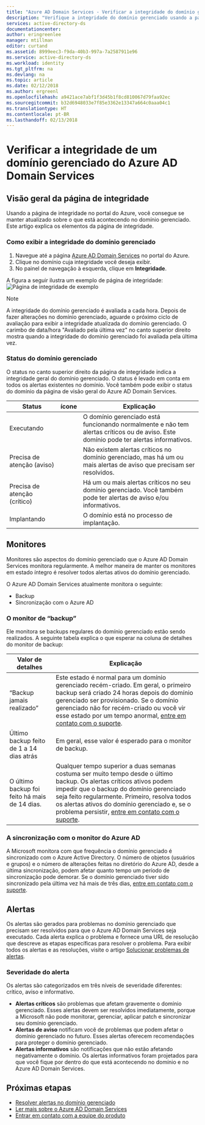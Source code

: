 ```yaml
---
title: "Azure AD Domain Services - Verificar a integridade do domínio gerenciado | Microsoft Docs"
description: "Verifique a integridade do domínio gerenciado usando a página de integridade no portal do Azure."
services: active-directory-ds
documentationcenter: 
author: eringreenlee
manager: mtillman
editor: curtand
ms.assetid: 8999eec3-f9da-40b3-997a-7a2587911e96
ms.service: active-directory-ds
ms.workload: identity
ms.tgt_pltfrm: na
ms.devlang: na
ms.topic: article
ms.date: 02/12/2018
ms.author: ergreenl
ms.openlocfilehash: a9421ace7abf1f3d45b1f8cd810067d79faa92ec
ms.sourcegitcommit: b32d6948033e7f85e3362e13347a664c0aaa04c1
ms.translationtype: HT
ms.contentlocale: pt-BR
ms.lasthandoff: 02/13/2018
---
```

# <a name="check-the-health-of-an-azure-ad-domain-services-managed-domain"></a>Verificar a integridade de um domínio gerenciado do Azure AD Domain Services

## <a name="overview-of-the-health-page"></a>Visão geral da página de integridade
Usando a página de integridade no portal do Azure, você consegue se manter atualizado sobre o que está acontecendo no domínio gerenciado. Este artigo explica os elementos da página de integridade.

### <a name="how-to-view-the-health-of-your-managed-domain"></a>Como exibir a integridade do domínio gerenciado
1. Navegue até a página [Azure AD Domain Services](https://portal.azure.com/#blade/HubsExtension/Resources/resourceType/Microsoft.AAD%2FdomainServices) no portal do Azure.
2. Clique no domínio cuja integridade você deseja exibir.
3. No painel de navegação à esquerda, clique em **Integridade**.

A figura a seguir ilustra um exemplo de página de integridade: ![Página de integridade de exemplo](.\media\active-directory-domain-services-alerts\health-page.png)

>[!NOTE]
> A integridade do domínio gerenciado é avaliada a cada hora. Depois de fazer alterações no domínio gerenciado, aguarde o próximo ciclo de avaliação para exibir a integridade atualizada do domínio gerenciado. O carimbo de data/hora "Avaliado pela última vez" no canto superior direito mostra quando a integridade do domínio gerenciado foi avaliada pela última vez.
>

### <a name="status-of-your-managed-domain"></a>Status do domínio gerenciado
O status no canto superior direito da página de integridade indica a integridade geral do domínio gerenciado. O status é levado em conta em todos os alertas existentes no domínio. Você também pode exibir o status do domínio da página de visão geral do Azure AD Domain Services.

| Status | ícone | Explicação |
| --- | :----: | --- |
| Executando | <img src= ".\media\active-directory-domain-services-alerts\running-icon.png" width = "15"> | O domínio gerenciado está funcionando normalmente e não tem alertas críticos ou de aviso. Este domínio pode ter alertas informativos. |
| Precisa de atenção (aviso) | <img src= ".\media\active-directory-domain-services-alerts\warning-icon.png" width = "15"> | Não existem alertas críticos no domínio gerenciado, mas há um ou mais alertas de aviso que precisam ser resolvidos. |
| Precisa de atenção (crítico) | <img src= ".\media\active-directory-domain-services-alerts\critical-icon.png" width = "15"> | Há um ou mais alertas críticos no seu domínio gerenciado. Você também pode ter alertas de aviso e/ou informativos. |
| Implantando | <img src= ".\media\active-directory-domain-services-alerts\deploying-icon.png" width = "15"> | O domínio está no processo de implantação. |

## <a name="monitors"></a>Monitores
Monitores são aspectos do domínio gerenciado que o Azure AD Domain Services monitora regularmente. A melhor maneira de manter os monitores em estado íntegro é resolver todos alertas ativos do domínio gerenciado.

O Azure AD Domain Services atualmente monitora o seguinte:
 - Backup
 - Sincronização com o Azure AD

### <a name="the-backup-monitor"></a>O monitor de “backup”
Ele monitora se backups regulares do domínio gerenciado estão sendo realizados. A seguinte tabela explica o que esperar na coluna de detalhes do monitor de backup:

| Valor de detalhes | Explicação |
| --- | --- |
|“Backup jamais realizado” | Este estado é normal para um domínio gerenciado recém-criado. Em geral, o primeiro backup será criado 24 horas depois do domínio gerenciado ser provisionado. Se o domínio gerenciado não for recém-criado ou você vir esse estado por um tempo anormal, [entre em contato com o suporte](active-directory-ds-contact-us.md). |
| Último backup feito de 1 a 14 dias atrás | Em geral, esse valor é esperado para o monitor de backup. |
| O último backup foi feito há mais de 14 dias. | Qualquer tempo superior a duas semanas costuma ser muito tempo desde o último backup. Os alertas críticos ativos podem impedir que o backup do domínio gerenciado seja feito regularmente. Primeiro, resolva todos os alertas ativos do domínio gerenciado e, se o problema persistir, [entre em contato com o suporte](active-directory-ds-contact-us.md). |


### <a name="the-synchronization-with-azure-ad-monitor"></a>A sincronização com o monitor do Azure AD
A Microsoft monitora com que frequência o domínio gerenciado é sincronizado com o Azure Active Directory. O número de objetos (usuários e grupos) e o número de alterações feitas no diretório do Azure AD, desde a última sincronização, podem afetar quanto tempo um período de sincronização pode demorar. Se o domínio gerenciado tiver sido sincronizado pela última vez há mais de três dias, [entre em contato com o suporte](active-directory-ds-contact-us.md).

## <a name="alerts"></a>Alertas
Os alertas são gerados para problemas no domínio gerenciado que precisam ser resolvidos para que o Azure AD Domain Services seja executado. Cada alerta explica o problema e fornece uma URL de resolução que descreve as etapas específicas para resolver o problema. Para exibir todos os alertas e as resoluções, visite o artigo [Solucionar problemas de alertas](active-directory-ds-troubleshoot-alerts.md).

### <a name="alert-severity"></a>Severidade do alerta
Os alertas são categorizados em três níveis de severidade diferentes: crítico, aviso e informativo.

 * **Alertas críticos** são problemas que afetam gravemente o domínio gerenciado. Esses alertas devem ser resolvidos imediatamente, porque a Microsoft não pode monitorar, gerenciar, aplicar patch e sincronizar seu domínio gerenciado. 
 * **Alertas de aviso** notificam você de problemas que podem afetar o domínio gerenciado no futuro. Esses alertas oferecem recomendações para proteger o domínio gerenciado.
 * **Alertas informativos** são notificações que não estão afetando negativamente o domínio. Os alertas informativos foram projetados para que você fique por dentro do que está acontecendo no domínio e no Azure AD Domain Services.

## <a name="next-steps"></a>Próximas etapas
- [Resolver alertas no domínio gerenciado](active-directory-ds-troubleshoot-alerts.md)
- [Ler mais sobre o Azure AD Domain Services](active-directory-ds-overview.md)
- [Entrar em contato com a equipe do produto](active-directory-ds-contact-us.md)
